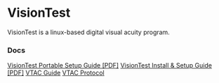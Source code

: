 # VisionTest

VisionTest is a linux-based digital visual acuity program.

### Docs
[VisionTest Portable Setup Guide \[PDF\]](https://raw.githubusercontent.com/Matthiasclee/VisionTest/master/docs/VisionTest%20Portable%20setup%20guide.pdf)
[VisionTest Install & Setup Guide \[PDF\]](https://raw.githubusercontent.com/Matthiasclee/VisionTest/master/docs/VisionTest%20install%20guide.pdf)
[VTAC Guide](https://github.com/Matthiasclee/VisionTest/blob/master/docs/vtac.md)
[VTAC Protocol](https://github.com/Matthiasclee/VisionTest/blob/master/docs/vtac_protocol.md)
